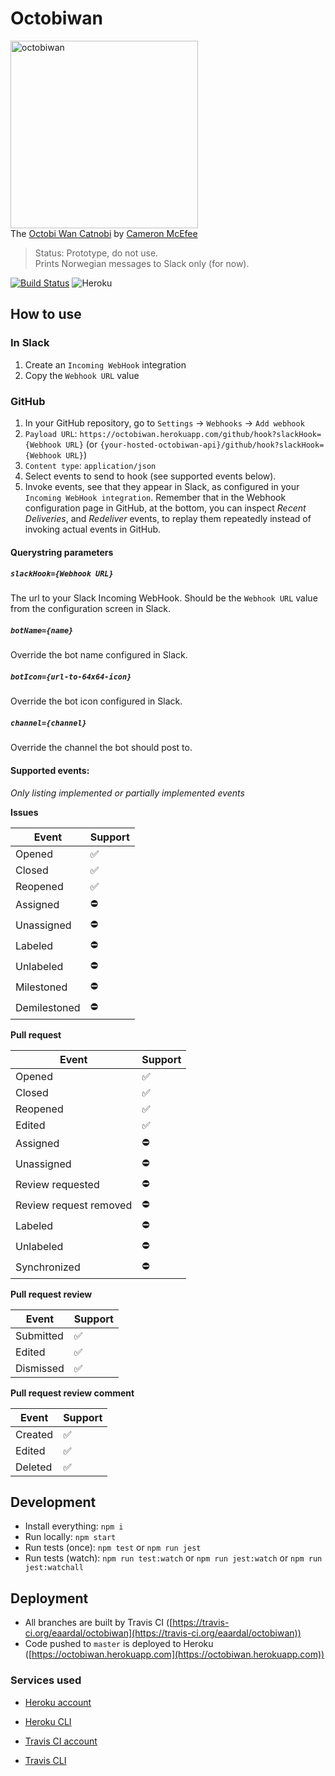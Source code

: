 # Octobiwan

<img src="https://octodex.github.com/images/octobiwan.jpg" alt="octobiwan" height="300"><br/>
The [Octobi Wan Catnobi](https://octodex.github.com/octobiwan) by
[Cameron McEfee](https://github.com/cameronmcefee)

> Status: Prototype, do not use.\
> Prints Norwegian messages to Slack only (for now).

[![Build Status](https://travis-ci.org/eaardal/octobiwan.svg?branch=master)](https://travis-ci.org/eaardal/octobiwan)
![Heroku](https://heroku-badge.herokuapp.com/?app=octobiwan&style=flat)

## How to use

### In Slack

1. Create an `Incoming WebHook` integration
1. Copy the `Webhook URL` value

### GitHub

1. In your GitHub repository, go to `Settings` -> `Webhooks` -> `Add webhook`
1. `Payload URL`:
   `https://octobiwan.herokuapp.com/github/hook?slackHook={Webhook URL}` (or
   `{your-hosted-octobiwan-api}/github/hook?slackHook={Webhook URL}`)
1. `Content type`: `application/json`
1. Select events to send to hook (see supported events below).
1. Invoke events, see that they appear in Slack, as configured in your `Incoming
   WebHook integration`. Remember that in the Webhook configuration page in
   GitHub, at the bottom, you can inspect _Recent Deliveries_, and _Redeliver_
   events, to replay them repeatedly instead of invoking actual events in
   GitHub.

#### Querystring parameters

##### `slackHook={Webhook URL}`

The url to your Slack Incoming WebHook. Should be the `Webhook URL` value from
the configuration screen in Slack.

##### `botName={name}`

Override the bot name configured in Slack.

##### `botIcon={url-to-64x64-icon}`

Override the bot icon configured in Slack.

##### `channel={channel}`

Override the channel the bot should post to.

#### Supported events:

_Only listing implemented or partially implemented events_

**Issues**

| Event        | Support            |
| ------------ | ------------------ |
| Opened       | :white_check_mark: |
| Closed       | :white_check_mark: |
| Reopened     | :white_check_mark: |
| Assigned     | :no_entry:         |
| Unassigned   | :no_entry:         |
| Labeled      | :no_entry:         |
| Unlabeled    | :no_entry:         |
| Milestoned   | :no_entry:         |
| Demilestoned | :no_entry:         |

**Pull request**

| Event                  | Support            |
| ---------------------- | ------------------ |
| Opened                 | :white_check_mark: |
| Closed                 | :white_check_mark: |
| Reopened               | :white_check_mark: |
| Edited                 | :white_check_mark: |
| Assigned               | :no_entry:         |
| Unassigned             | :no_entry:         |
| Review requested       | :no_entry:         |
| Review request removed | :no_entry:         |
| Labeled                | :no_entry:         |
| Unlabeled              | :no_entry:         |
| Synchronized           | :no_entry:         |

**Pull request review**

| Event     | Support            |
| --------- | ------------------ |
| Submitted | :white_check_mark: |
| Edited    | :white_check_mark: |
| Dismissed | :white_check_mark: |

**Pull request review comment**

| Event   | Support            |
| ------- | ------------------ |
| Created | :white_check_mark: |
| Edited  | :white_check_mark: |
| Deleted | :white_check_mark: |

## Development

* Install everything: `npm i`
* Run locally: `npm start`
* Run tests (once): `npm test` or `npm run jest`
* Run tests (watch): `npm run test:watch` or `npm run jest:watch` or `npm run
  jest:watchall`

## Deployment

* All branches are built by Travis CI
  ([https://travis-ci.org/eaardal/octobiwan](https://travis-ci.org/eaardal/octobiwan))
* Code pushed to `master` is deployed to Heroku
  ([https://octobiwan.herokuapp.com](https://octobiwan.herokuapp.com))

### Services used

* [Heroku account](https://signup.heroku.com/)
* [Heroku CLI](https://devcenter.heroku.com/articles/heroku-cli)

* [Travis CI account](https://travis-ci.org/)
* [Travis CLI](https://github.com/travis-ci/travis.rb#installation)
